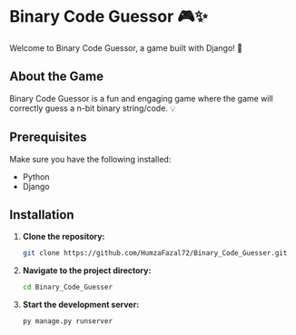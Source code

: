 # Binary Code Guessor 🎮✨

Welcome to Binary Code Guessor, a game built with Django! 🚀

## About the Game

Binary Code Guessor is a fun and engaging game where the game will correctly guess a n-bit binary string/code. 💡

## Prerequisites

Make sure you have the following installed:

- Python
- Django

## Installation

1. **Clone the repository:**

   ```bash
   git clone https://github.com/HumzaFazal72/Binary_Code_Guesser.git

2. **Navigate to the project directory:**

    ```bash
   cd Binary_Code_Guesser

3. **Start the development server:**

    ```bash
   py manage.py runserver
